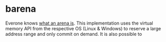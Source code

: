 # barena

Everone knows [what an arena is](https://en.wikipedia.org/wiki/Nowe_Ateny#Legacy).
This implementation uses the virtual memory API from the respective OS (Linux & Windows) to reserve a large address range and only commit on demand.
It is also possible to 
